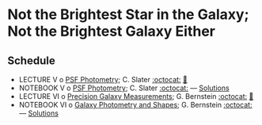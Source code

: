 # Not the Brightest Star in the Galaxy; Not the Brightest Galaxy Either

## Schedule

 * LECTURE V  o  [PSF Photometry](PSFPhotometry.pdf); C. Slater [:octocat:](https://github.com/ctslater)  [:movie_camera:](https://youtu.be/XArgEddbg0I)
 * NOTEBOOK V  o  [PSF Photometry](PSFphotometry.ipynb); C. Slater [:octocat:](https://github.com/ctslater) –– [Solutions](PSFphotometrySolutions.ipynb)
 * LECTURE VI  o  [Precision Galaxy Measurements](PrecisionGalaxyMeasurements.pdf); G. Bernstein [:octocat:](https://github.com/gbernstein)  [:movie_camera:](https://youtu.be/TxLB5CyDBn8)
 * NOTEBOOK VI  o  [Galaxy Photometry and Shapes](GalaxyPhotometryAndShapes.ipynb); G. Bernstein [:octocat:](https://github.com/gbernstein) –– [Solutions](GalaxyPhotometryAndShapesSolutions.ipynb)
